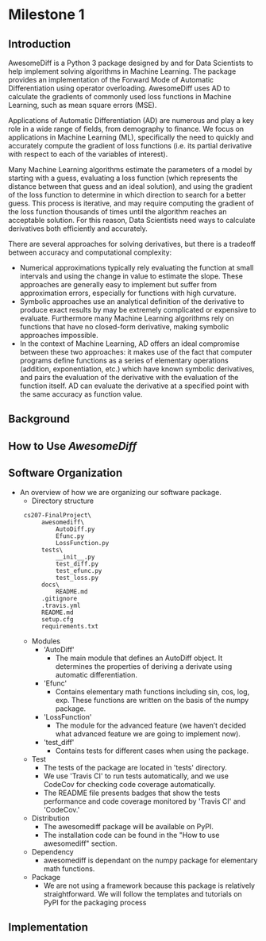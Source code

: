 Milestone 1
===========

## Introduction

AwesomeDiff is a Python 3 package designed by and for Data Scientists to help implement solving algorithms in Machine Learning. The package provides an implementation of the Forward Mode of Automatic Differentiation using operator overloading. AwesomeDiff uses AD to calculate the gradients of commonly used loss functions in Machine Learning, such as mean square errors (MSE).

Applications of Automatic Differentiation (AD) are numerous and play a key role in a wide range of fields, from demography to finance. We focus on applications in Machine Learning (ML), specifically the need to quickly and accurately compute the gradient of loss functions (i.e. its partial derivative with respect to each of the variables of interest).

Many Machine Learning algorithms estimate the parameters of a model by starting with a guess, evaluating a loss function (which represents the distance between that guess and an ideal solution), and using the gradient of the loss function to determine in which direction to search for a better guess. This process is iterative, and may require computing the gradient of the loss function thousands of times until the algorithm reaches an acceptable solution. For this reason, Data Scientists need ways to calculate derivatives both efficiently and accurately.

There are several approaches for solving derivatives, but there is a tradeoff between accuracy and computational complexity:
- Numerical approximations typically rely evaluating the function at small intervals and using the change in value to estimate the slope. These approaches are generally easy to implement but suffer from approximation errors, especially for functions with high curvature.
- Symbolic approaches use an analytical definition of the derivative to produce exact results by may be extremely complicated or expensive to evaluate. Furthermore many Machine Learning algorithms rely on functions that have no closed-form derivative, making symbolic approaches impossible.
- In the context of Machine Learning, AD offers an ideal compromise between these two approaches: it makes use of the fact that computer programs define functions as a series of elementary operations (addition, exponentiation, etc.) which have known symbolic derivatives, and pairs the evaluation of the derivative with the evaluation of the function itself. AD can evaluate the derivative at a specified point with the same accuracy as function value.


## Background


## How to Use *AwesomeDiff*


## Software Organization
- An overview of how we are organizing our software package. 
  * Directory structure  
  ```
   cs207-FinalProject\
        awesomediff\
            AutoDiff.py
            Efunc.py
            LossFunction.py
        tests\
            __init__.py
            test_diff.py
            test_efunc.py
            test_loss.py
        docs\
            README.md
        .gitignore
        .travis.yml
        README.md
        setup.cfg
        requirements.txt
  ```
  * Modules
    - 'AutoDiff'
      - The main module that defines an AutoDiff object. It determines the properties of deriving a derivate using automatic differentiation.
    - 'Efunc'
      - Contains elementary math functions including sin, cos, log, exp. These functions are written on the basis of the numpy package.
    - 'LossFunction'
      - The module for the advanced feature (we haven’t decided what advanced feature we are going to implement now).
    - 'test_diff'
      - Contains tests for different cases when using the package.  
  * Test
    - The tests of the package are located in 'tests' directory.
    - We use 'Travis CI' to run tests automatically, and we use CodeCov for checking code coverage automatically.
    - The README file presents badges that show the tests performance and code coverage monitored by 'Travis CI' and 'CodeCov.'
  * Distribution  
    - The awesomediff package will be available on PyPI.
    - The installation code can be found in the "How to use awesomediff" section.
  * Dependency
    - awesomediff is dependant on the numpy package for elementary math functions.
  * Package
    - We are not using a framework because this package is relatively straightforward. We will follow the templates and tutorials on PyPI for the packaging process

## Implementation


